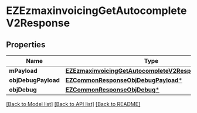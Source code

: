 # EZEzmaxinvoicingGetAutocompleteV2Response

## Properties
Name | Type | Description | Notes
------------ | ------------- | ------------- | -------------
**mPayload** | [**EZEzmaxinvoicingGetAutocompleteV2ResponseMPayload***](EZEzmaxinvoicingGetAutocompleteV2ResponseMPayload.md) |  | 
**objDebugPayload** | [**EZCommonResponseObjDebugPayload***](EZCommonResponseObjDebugPayload.md) |  | [optional] 
**objDebug** | [**EZCommonResponseObjDebug***](EZCommonResponseObjDebug.md) |  | [optional] 

[[Back to Model list]](../README.md#documentation-for-models) [[Back to API list]](../README.md#documentation-for-api-endpoints) [[Back to README]](../README.md)


